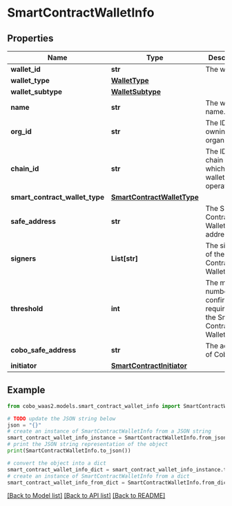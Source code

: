 # SmartContractWalletInfo


## Properties

Name | Type | Description | Notes
------------ | ------------- | ------------- | -------------
**wallet_id** | **str** | The wallet ID. | 
**wallet_type** | [**WalletType**](WalletType.md) |  | 
**wallet_subtype** | [**WalletSubtype**](WalletSubtype.md) |  | 
**name** | **str** | The wallet name. | 
**org_id** | **str** | The ID of the owning organization. | 
**chain_id** | **str** | The ID of the chain on which the wallet operates. | [optional] 
**smart_contract_wallet_type** | [**SmartContractWalletType**](SmartContractWalletType.md) |  | 
**safe_address** | **str** | The Smart Contract Wallet address. | [optional] 
**signers** | **List[str]** | The signers of the Smart Contract Wallet. | [optional] 
**threshold** | **int** | The minimum number of confirmations required for the Smart Contract Wallet.  | [optional] 
**cobo_safe_address** | **str** | The address of Cobo Safe. | [optional] 
**initiator** | [**SmartContractInitiator**](SmartContractInitiator.md) |  | [optional] 

## Example

```python
from cobo_waas2.models.smart_contract_wallet_info import SmartContractWalletInfo

# TODO update the JSON string below
json = "{}"
# create an instance of SmartContractWalletInfo from a JSON string
smart_contract_wallet_info_instance = SmartContractWalletInfo.from_json(json)
# print the JSON string representation of the object
print(SmartContractWalletInfo.to_json())

# convert the object into a dict
smart_contract_wallet_info_dict = smart_contract_wallet_info_instance.to_dict()
# create an instance of SmartContractWalletInfo from a dict
smart_contract_wallet_info_from_dict = SmartContractWalletInfo.from_dict(smart_contract_wallet_info_dict)
```
[[Back to Model list]](../README.md#documentation-for-models) [[Back to API list]](../README.md#documentation-for-api-endpoints) [[Back to README]](../README.md)


